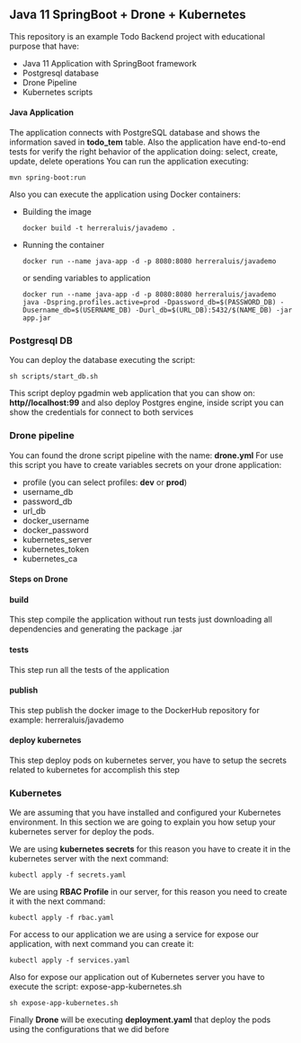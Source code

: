 ## Java 11 SpringBoot + Drone + Kubernetes

This repository is an example Todo Backend project with educational purpose that have:

- Java 11 Application with SpringBoot framework
- Postgresql database
- Drone Pipeline
- Kubernetes scripts 

#### Java Application

The application connects with PostgreSQL database and shows the information saved in **todo_tem** table.
Also the application have end-to-end tests for verify the right behavior of the application doing: select, create, update, delete operations
You can run the application executing:

    mvn spring-boot:run
    
Also you can execute the application using Docker containers:

  * Building the image
  
        docker build -t herreraluis/javademo .
        
  * Running the container
  
        docker run --name java-app -d -p 8080:8080 herreraluis/javademo
        
       or sending variables to application
        
        docker run --name java-app -d -p 8080:8080 herreraluis/javademo java -Dspring.profiles.active=prod -Dpassword_db=$(PASSWORD_DB) -Dusername_db=$(USERNAME_DB) -Durl_db=$(URL_DB):5432/$(NAME_DB) -jar app.jar

### Postgresql DB

You can deploy the database executing the script:
    
    sh scripts/start_db.sh
    
This script deploy pgadmin web application that you can show on: **http//localhost:99** and also deploy Postgres engine, inside script you can show the credentials for connect to both services
    
### Drone pipeline

You can found the drone script pipeline with the name: **drone.yml**
For use this script you have to create variables secrets on your drone application:
 
 * profile (you can select profiles: **dev** or **prod**)
 * username_db
 * password_db
 * url_db
 * docker_username
 * docker_password
 * kubernetes_server
 * kubernetes_token
 * kubernetes_ca
 
 #### Steps on Drone
 
 #### build
 
 This step compile the application without run tests just downloading all dependencies and generating the package .jar
 
 #### tests
 
 This step run all the tests of the application
 
 #### publish
 
 This step publish the docker image to the DockerHub repository for example: herreraluis/javademo
 
 #### deploy kubernetes
 
 This step deploy pods on kubernetes server, you have to setup the secrets related to kubernetes for accomplish this step
 
 ### Kubernetes

We are assuming that you have installed and configured your Kubernetes environment.
In this section we are going to explain you how setup your kubernetes server for deploy the pods.

We are using **kubernetes secrets** for this reason you have to create it in the kubernetes server with the next command:

    kubectl apply -f secrets.yaml

We are using **RBAC Profile** in our server, for this reason you need to create it with the next command:

    kubectl apply -f rbac.yaml
    
For access to our application we are using a service for expose our application, with next command you can create it:

    kubectl apply -f services.yaml
    
Also for expose our application out of Kubernetes server you have to execute the script: expose-app-kubernetes.sh

    sh expose-app-kubernetes.sh
    
Finally **Drone** will be executing **deployment.yaml** that deploy the pods using the configurations that we did before

